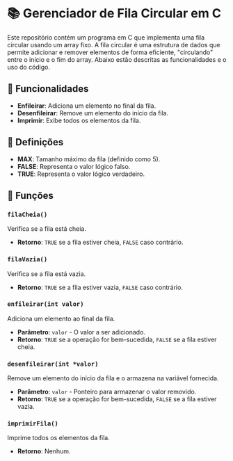 

# 📚 Gerenciador de Fila Circular em C

Este repositório contém um programa em C que implementa uma fila circular usando um array fixo. A fila circular é uma estrutura de dados que permite adicionar e remover elementos de forma eficiente, "circulando" entre o início e o fim do array. Abaixo estão descritas as funcionalidades e o uso do código.

## 🚀 Funcionalidades

- **Enfileirar**: Adiciona um elemento no final da fila.
- **Desenfileirar**: Remove um elemento do início da fila.
- **Imprimir**: Exibe todos os elementos da fila.

## 🔧 Definições

- **MAX**: Tamanho máximo da fila (definido como 5).
- **FALSE**: Representa o valor lógico falso.
- **TRUE**: Representa o valor lógico verdadeiro.

## 📜 Funções

### `filaCheia()`
Verifica se a fila está cheia.
- **Retorno**: `TRUE` se a fila estiver cheia, `FALSE` caso contrário.

### `filaVazia()`
Verifica se a fila está vazia.
- **Retorno**: `TRUE` se a fila estiver vazia, `FALSE` caso contrário.

### `enfileirar(int valor)`
Adiciona um elemento ao final da fila.
- **Parâmetro**: `valor` - O valor a ser adicionado.
- **Retorno**: `TRUE` se a operação for bem-sucedida, `FALSE` se a fila estiver cheia.

### `desenfileirar(int *valor)`
Remove um elemento do início da fila e o armazena na variável fornecida.
- **Parâmetro**: `valor` - Ponteiro para armazenar o valor removido.
- **Retorno**: `TRUE` se a operação for bem-sucedida, `FALSE` se a fila estiver vazia.

### `imprimirFila()`
Imprime todos os elementos da fila.
- **Retorno**: Nenhum.


